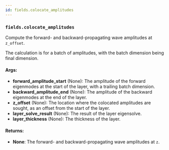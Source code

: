 ```yaml
---
id: fields.colocate_amplitudes
---
```


    
### `fields.colocate_amplitudes`
Compute the forward- and backward-propagating wave amplitudes at `z_offset`.

The calculation is for a batch of amplitudes, with the batch dimension being
final dimension.

#### Args:
- **forward_amplitude_start** (None): The amplitude of the forward eigenmodes at the
start of the layer, with a trailing batch dimension.
- **backward_amplitude_end** (None): The amplitude of the backward eigenmodes at the
end of the layer.
- **z_offset** (None): The location where the colocated amplitudes are sought, as an
offset from the start of the layer.
- **layer_solve_result** (None): The result of the layer eigensolve.
- **layer_thickness** (None): The thickness of the layer.

#### Returns:
- **None**: The forward- and backward-propagating wave amplitudes at `z`.
